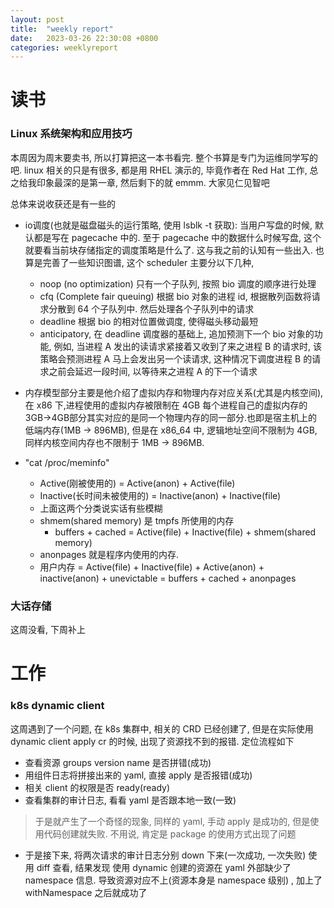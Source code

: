 ```yaml
---
layout: post
title:  "weekly report"
date:   2023-03-26 22:30:08 +0800
categories: weeklyreport
---
```


# 读书

### Linux 系统架构和应用技巧

本周因为周末要卖书, 所以打算把这一本书看完. 整个书算是专门为运维同学写的吧. linux 相关的只是有很多, 都是用 RHEL 演示的, 毕竟作者在 Red Hat 工作, 总之给我印象最深的是第一章, 然后剩下的就 emmm. 大家见仁见智吧

总体来说收获还是有一些的

- io调度(也就是磁盘磁头的运行策略, 使用 lsblk -t 获取): 当用户写盘的时候, 默认都是写在 pagecache 中的. 至于 pagecache 中的数据什么时候写盘, 这个就要看当前块存储指定的调度策略是什么了. 这与我之前的认知有一些出入. 也算是完善了一些知识图谱, 这个 scheduler 主要分以下几种, 
  - noop (no optimization) 只有一个子队列, 按照 bio 调度的顺序进行处理
  - cfq (Complete fair queuing) 根据 bio 对象的进程 id, 根据散列函数将请求分散到 64 个子队列中. 然后处理各个子队列中的请求
  - deadline 根据 bio 的相对位置做调度, 使得磁头移动最短
  - anticipatory, 在 deadline 调度器的基础上, 追加预测下一个 bio 对象的功能, 例如, 当进程 A 发出的读请求紧接着又收到了来之进程 B 的请求时, 该策略会预测进程 A 马上会发出另一个读请求, 这种情况下调度进程 B 的请求之前会延迟一段时间, 以等待来之进程 A 的下一个请求

- 内存模型部分主要是他介绍了虚拟内存和物理内存对应关系(尤其是内核空间), 在 x86 下,进程使用的虚拟内存被限制在 4GB  每个进程自己的虚拟内存的 3GB->4GB部分其实对应的是同一个物理内存的同一部分.也即是宿主机上的低端内存(1MB -> 896MB), 但是在 x86_64 中, 逻辑地址空间不限制为 4GB, 同样内核空间内存也不限制于 1MB -> 896MB.
- "cat /proc/meminfo"
    - Active(刚被使用的) = Active(anon) + Active(file)
	- Inactive(长时间未被使用的) = Inactive(anon) + Inactive(file)
    - 上面这两个分类说实话有些模糊
	- shmem(shared memory) 是 tmpfs 所使用的内存
	  - buffers + cached = Active(file) + Inactive(file) + shmem(shared memory)
	- anonpages 就是程序内使用的内存. 
	- 用户内存 = Active(file) + Inactive(file) + Active(anon) + inactive(anon) + unevictable = buffers + cached + anonpages

### 大话存储

这周没看, 下周补上

# 工作

### k8s dynamic client

这周遇到了一个问题, 在 k8s 集群中, 相关的 CRD 已经创建了, 但是在实际使用 dynamic client apply cr 的时候, 出现了资源找不到的报错. 定位流程如下
- 查看资源 groups version name 是否拼错(成功)
- 用组件日志将拼接出来的 yaml, 直接 apply 是否报错(成功)
- 相关 client 的权限是否 ready(ready)
- 查看集群的审计日志, 看看 yaml 是否跟本地一致(一致)

> 于是就产生了一个奇怪的现象, 同样的 yaml, 手动 apply 是成功的, 但是使用代码创建就失败. 不用说, 肯定是 package 的使用方式出现了问题

- 于是接下来, 将两次请求的审计日志分别 down 下来(一次成功, 一次失败) 使用 diff 查看, 结果发现 使用 dynamic 创建的资源在 yaml 外部缺少了 namespace 信息. 导致资源对应不上(资源本身是 namespace 级别) , 加上了 withNamespace 之后就成功了